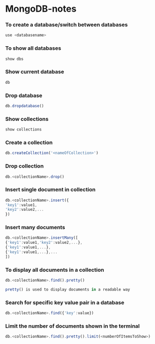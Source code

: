 # MongoDB-notes
### To create a database/switch between databases
```javascript
use <databasename>
```

### To show all databases
```javascript
show dbs
```

### Show current database
```javascript
db
```

### Drop database
```javascript
db.dropdatabase()
```

### Show collections
```javascript
show collections
```

### Create a collection
```javascript
db.createCollection('<nameOfCollection>')
```

### Drop collection
```javascript
db.<collectionName>.drop()
```

### Insert single document in collection
```javascript
db.<collectionName>.insert({
'key1':value1,
'key2':value2,...
})
```

### Insert many documents
```javascript
db.<collectionName>.insertMany([
{'key1':value1,'key2':value2,...},
{'key1':value1,...},
{'key1':value1,...},...
])
```

### To display all documents in a collection
```javascript
db.<collectionName>.find().pretty()

pretty() is used to display documents in a readable way
```

### Search for specific key value pair in a database
```javascript
db.<collectionName>.find({'key':value})
```

### Limit the number of documents shown in the terminal
```javascript
db.<collectionName>.find().pretty().limit(<numberOfItemsToShow>)
```

###
